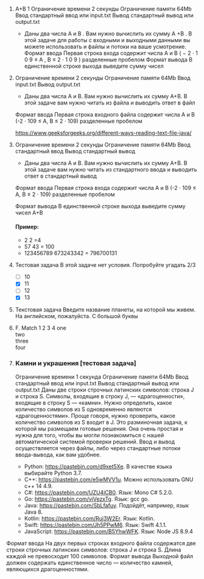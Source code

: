 1) A+B 1 Ограничение времени 2 секунды Ограничение памяти 64Mb Ввод стандартный ввод или input.txt Вывод стандартный
   вывод или output.txt

    * Даны два числа A и B .
      Вам нужно вычислить их сумму A +B . В этой задаче для работы с входными и
      выходными данными вы можете использовать и файлы и потоки на ваше усмотрение. Формат ввода Первая строка входа
      содержит
      числа A и B ( − 2 ⋅ 1 0 9 ≤ A , B ≤ 2 ⋅ 1 0 9 )
      разделенные пробелом Формат вывода В единственной строке выхода выведите
      сумму чисел

2) Ограничение времени 2 секунды
   Ограничение памяти 64Mb
   Ввод input.txt
   Вывод output.txt
    * Даны два числа A и B. Вам нужно вычислить их сумму A+B. В этой задаче вам нужно читать из файла и выводить ответ в
      файл

   Формат ввода
   Первая строка входного файла содержит числа A и B (-2 ⋅ 109 ≤ A, B ≤ 2 ⋅ 109) разделенные пробелом

   <https://www.geeksforgeeks.org/different-ways-reading-text-file-java/>

3) Ограничение времени 2 секунды
   Ограничение памяти 64Mb
   Ввод стандартный ввод
   Вывод стандартный вывод
    * Даны два числа A и B. Вам нужно вычислить их сумму A+B. В этой задаче вам нужно читать из стандартного ввода и
      выводить ответ в стандартный вывод

   Формат ввода
   Первая строка входа содержит числа A и B (-2 ⋅ 109 ≤ A, B ≤ 2 ⋅ 109) разделенные пробелом

   Формат вывода
   В единственной строке выхода выведите сумму чисел A+B
   #### Пример:

    * 2 2 =4
    * 57 43 = 100
    * 123456789 673243342 = 796700131

4) Тестовая задача
   В этой задаче нет условия. Попробуйте угадать
   2/3

    - [ ] 10
    - [x] 11
    - [ ] 12
    - [x] 13
5) Текстовая задача
   Введите название планеты, на которой мы живем. На английском, пожалуйста. С большой буквы

6) F. Match
   1 2 3 4
   one				
   two				
   three				
   four
7) ### Камни и украшения [тестовая задача]
   Ограничение времени 1 секунда
   Ограничение памяти 64Mb
   Ввод стандартный ввод или input.txt
   Вывод стандартный вывод или output.txt
   Даны две строки строчных латинских символов: строка J и строка S. Символы, входящие в строку J, — «драгоценности»,
   входящие в строку S — «камни». Нужно определить, какое количество символов из S одновременно являются
   «драгоценностями». Проще говоря, нужно проверить, какое количество символов из S входит в J.
   Это разминочная задача, к которой мы размещаем готовые решения. Она очень простая и нужна для того, чтобы вы могли
   познакомиться с нашей автоматической системой проверки решений. Ввод и вывод осуществляется через файлы, либо через
   стандартные потоки ввода-вывода, как вам удобнее.
   * Python: https://pastebin.com/d9xet5Xe. В качестве языка выбирайте Python 3.7.
   * C++: https://pastebin.com/e5wMVV1u. Можно использовать GNU c++ 14 4.9.
   * C#: https://pastebin.com/UZU4iCB0. Язык: Mono C# 5.2.0.
   * Go: https://pastebin.com/vjVezxTg. Язык: gcc go.
   * Java: https://pastebin.com/SbLfafuv. Подойдёт, например, язык Java 8.
   * Kotlin: https://pastebin.com/Ruj3W2Er. Язык: Kotlin.
   * Swift: https://pastebin.com/Jh5PPwM6. Язык: Swift 4.1.1.
   * JavaScript: https://pastebin.com/B5YhwWFK. Язык: Node JS 8.9.4

Формат ввода
На двух первых строках входного файла содержатся две строки строчных латинских символов: строка J и строка S. Длина
каждой не превосходит 100 символов.
Формат вывода
Выходной файл должен содержать единственное число — количество камней, являющихся драгоценностями.
